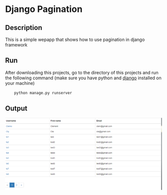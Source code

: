 # Django Pagination

## Description

This is a simple wepapp that shows how to use pagination in django framework

## Run

After downloading this projects, go to the directory of this projects
and run the following command
(make sure you have python and [django](https://www.djangoproject.com/) installed on your machine)

```bash
    python manage.py runserver
```

## Output

![sample image](samp.png)
